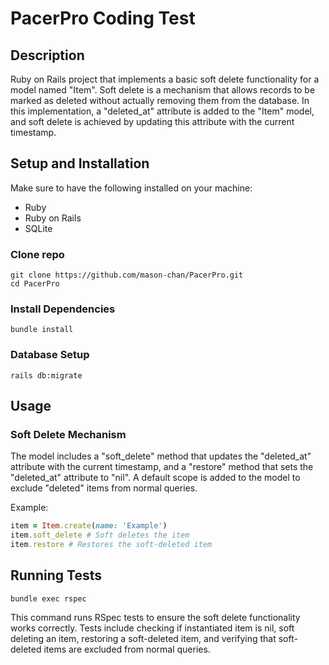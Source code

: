 # PacerPro Coding Test 

## Description
Ruby on Rails project that implements a basic soft delete functionality for a model named "Item". Soft delete is a mechanism that allows records to be marked as deleted without actually removing them from the database. In this implementation, a "deleted_at" attribute is added to the "Item" model, and soft delete is achieved by updating this attribute with the current timestamp.

## Setup and Installation
Make sure to have the following installed on your machine:
* Ruby
* Ruby on Rails
* SQLite

### Clone repo
```console
git clone https://github.com/mason-chan/PacerPro.git
cd PacerPro
```

### Install Dependencies
```console
bundle install
``` 

### Database Setup
```console
rails db:migrate
```

## Usage

### Soft Delete Mechanism 
The model includes a "soft_delete" method that updates the "deleted_at" attribute with the current timestamp, and a "restore" method that sets the "deleted_at" attribute to "nil". A default scope is added to the model to exclude "deleted" items from normal queries.

Example:
```ruby
item = Item.create(name: 'Example')
item.soft_delete # Soft deletes the item
item.restore # Restores the soft-deleted item
```

## Running Tests

```console
bundle exec rspec
```

This command runs RSpec tests to ensure the soft delete functionality works correctly. Tests include checking if instantiated item is nil, soft deleting an item, restoring a soft-deleted item, and verifying that soft-deleted items are excluded from normal queries.